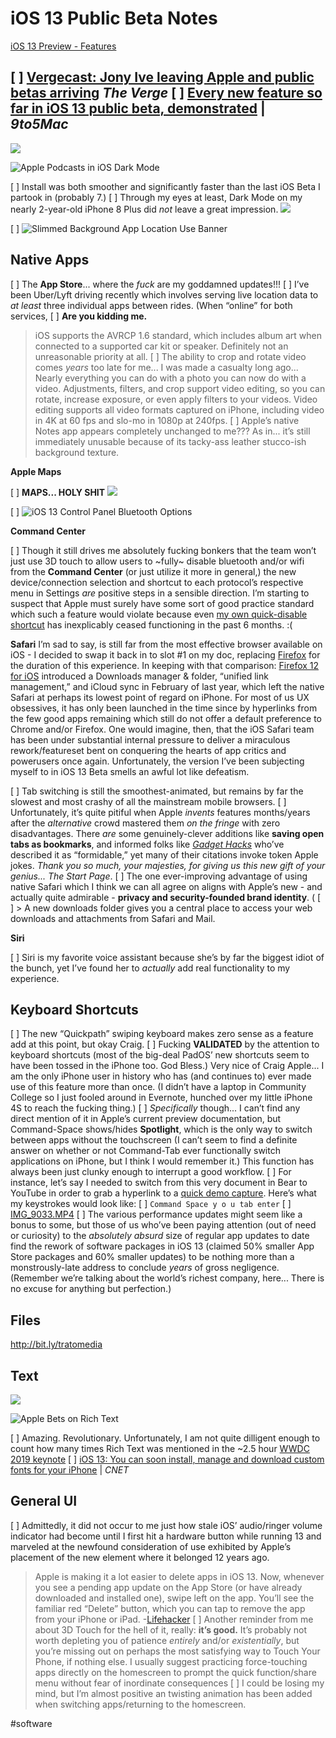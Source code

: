 # iOS 13 Public Beta Notes
[iOS 13 Preview - Features](https://www.apple.com/ios/ios-13-preview/features/)

[ ] [Vergecast: Jony Ive leaving Apple and public betas arriving](https://www.theverge.com/2019/6/28/19102536/vergecast-podcast-360-jony-ive-leaving-apple-ios13-ipados-macos-catalina-public-beta) *The Verge*
[ ] [Every new feature so far in iOS 13 public beta, demonstrated](https://youtu.be/vDiQsI18Zk4) | *9to5Mac*
----------
![](iOS%2013%20Public%20Beta%20Notes/IMG_9026.PNG)



![Apple Podcasts in iOS Dark Mode](https://i.snap.as/Xmnxc4D.png)

[ ] Install was both smoother and significantly faster than the last iOS Beta I partook in (probably 7.)
[ ] Through my eyes at least, Dark Mode on my nearly 2-year-old iPhone 8 Plus did *not* leave a great impression.
![](iOS%2013%20Public%20Beta%20Notes/FullSizeRender.jpg)

[ ] 
![Slimmed Background App Location Use Banner](https://i.snap.as/lgUN78W.jpeg)

## Native Apps
[ ] The **App Store**... where the *fuck* are my goddamned updates!!!
[ ] I’ve been Uber/Lyft driving recently which involves serving live location data to *at least* three individual apps between rides. (When “online” for both services,
[ ] **Are you kidding me.**
> iOS supports the AVRCP 1.6 standard, which includes album art when connected to a supported car kit or speaker. 
> Definitely not an unreasonable priority at all.
[ ] The ability to crop and rotate video comes *years* too late for me... I was made a casualty long ago...
> Nearly everything you can do with a photo you can now do with a video. Adjustments, filters, and crop support video editing, so you can rotate, increase exposure, or even apply filters to your videos. Video editing supports all video formats captured on iPhone, including video in 4K at 60 fps and slo-mo in 1080p at 240fps.
[ ] Apple’s native Notes app appears completely unchanged to me??? As in... it’s still immediately unusable because of its tacky-ass leather stucco-ish background texture.

**Apple Maps**

[ ] **MAPS... HOLY SHIT**
![](iOS%2013%20Public%20Beta%20Notes/FullSizeRender.jpg)

[ ] 
![iOS 13 Control Panel Bluetooth Options](https://i.snap.as/Zn36HXu.jpeg)


**Command Center**

[ ] Though it still drives me absolutely fucking bonkers that the team won’t just use 3D touch to allow users to ~fully~ disable bluetooth and/or wifi from the **Command Center** (or just utilize it more in general,) the new device/connection selection and shortcut to each protocol’s respective menu in Settings *are* positive steps in a sensible direction. I’m starting to suspect that Apple must surely have some sort of good practice standard which such a feature would violate because even [my own quick-disable shortcut](https://shortcutsgallery.com/shortcuts/turn-off-bluetooth-wifi/) has inexplicably ceased functioning in the past 6 months. :(

**Safari**
I’m sad to say, is still far from the most effective browser available on iOS - I decided to swap it back in to slot #1 on my doc, replacing [Firefox](https://apps.apple.com/us/app/firefox-private-safe-browser/id989804926) for the duration of this experience. 
In keeping with that comparison: [Firefox 12 for iOS](https://www.engadget.com/2018/06/12/firefox-12-ios-file-downloads-easier-syncing/) introduced a Downloads manager & folder, “unified link management,” and iCloud sync in February of last year, which left the native Safari at perhaps its lowest point of regard on iPhone. For most of us UX obsessives, it has only been launched in the time since by hyperlinks from the few good apps remaining which still do not offer a default preference to Chrome and/or Firefox. One would imagine, then, that the iOS Safari team has been under substantial internal pressure to deliver a miraculous rework/featureset bent on conquering the hearts of app critics and powerusers once again. Unfortunately, the version I’ve been subjecting myself to in iOS 13 Beta smells an awful lot like defeatism.

[ ] Tab switching is still the smoothest-animated, but remains by far the slowest and most crashy of all the mainstream mobile browsers.
[ ] Unfortunately, it’s quite pitiful when Apple *invents* features months/years after the *alternative* crowd mastered them *on the fringe* with zero disadvantages. There *are* some genuinely-clever additions like **saving open tabs as bookmarks**, and informed folks like [*Gadget Hacks*](https://ios.gadgethacks.com/news/20-features-ios-13s-safari-you-wont-want-miss-0198425/) who’ve described it as “formidable,” yet many of their citations invoke token Apple jokes. *Thank you so much, your majesties, for giving us this new gift of your genius... The Start Page*.
[ ] The one ever-improving advantage of using native Safari which I think we can all agree on aligns with Apple’s new - and actually quite admirable - **privacy and security-founded brand identity**. (
[ ] > A new downloads folder gives you a central place to access your web downloads and attachments from Safari and Mail.

**Siri**

[ ] Siri is my favorite voice assistant because she’s by far the biggest idiot of the bunch, yet I’ve found her to *actually* add real functionality to my experience.
## Keyboard Shortcuts
[ ] The new “Quickpath” swiping keyboard makes zero sense as a feature add at this point, but okay Craig.
[ ] Fucking **VALIDATED** by the attention to keyboard shortcuts (most of the big-deal PadOS’ new shortcuts seem to have been tossed in the iPhone too. God Bless.) Very nice of Craig Apple... I am the only iPhone user in history who has (and continues to) ever made use of this feature more than once. (I didn’t have a laptop in Community College so I just fooled around in Evernote, hunched over my little iPhone 4S to reach the fucking thing.)
[ ] *Specifically* though... I can’t find any direct mention of it in Apple’s current preview documentation, but Command-Space shows/hides **Spotlight**, which is the only way to switch between apps without the touchscreen (I can’t seem to find a definite answer on whether or not Command-Tab ever functionally switch applications on iPhone, but I think I would remember it.) This function has always been just clunky enough to interrupt a good workflow.
[ ] For instance, let’s say I needed to switch from this very document in Bear to YouTube in order to grab a hyperlink to a [quick demo capture](https://youtu.be/Yt5lPqn2i6M). Here’s what my keystrokes would look like:
[ ] `Command Space y o u tab enter`
[ ] [IMG_9033.MP4](#)
[ ] The various performance updates might seem like a bonus to some, but those of us who’ve been paying attention (out of need or curiosity) to the *absolutely absurd* size of regular app updates to date find the rework of software packages in iOS 13 (claimed 50% smaller App Store packages and 60% smaller updates) to be nothing more than a monstrously-late address to conclude *years* of gross negligence. (Remember we’re talking about the world’s richest company, here... There is no excuse for anything but perfection.)
## Files
http://bit.ly/tratomedia

## Text
![](iOS%2013%20Public%20Beta%20Notes/FullSizeRender.jpg)



![Apple Bets on Rich Text](https://i.snap.as/COuYE0d.jpeg)

[ ] Amazing. Revolutionary. Unfortunately, I am not quite dilligent enough to count how many times Rich Text was mentioned in the ~2.5 hour [WWDC 2019 keynote](https://youtu.be/UThGcWBIMpU)
[ ] [iOS 13: You can soon install, manage and download custom fonts for your iPhone](https://www.cnet.com/news/ios-13-ipados-iphone-install-download-manage-custom-fonts-from-app-store-settings/) | *CNET*
## General UI
[ ] Admittedly, it did not occur to me just how stale iOS’ audio/ringer volume indicator had become until I first hit a hardware button while running 13 and marveled at the newfound consideration of use exhibited by Apple’s placement of the new element where it belonged 12 years ago.
> Apple is making it a lot easier to delete apps in iOS 13. Now, whenever you see a pending app update on the App Store (or have already downloaded and installed one), swipe left on the app. You’ll see the familiar red “Delete” button, which you can tap to remove the app from your iPhone or iPad. 
> -[Lifehacker](https://lifehacker.com/the-best-ios-13-tricks-you-havent-tried-yet-1835838149)
[ ] Another reminder from me about 3D Touch for the hell of it, really: **it’s good.** It’s probably not worth depleting you of patience *entirely* and/or *existentially*, but you’re missing out on perhaps the most satisfying way to Touch Your Phone, if nothing else. I usually suggest practicing force-touching apps directly on the homescreen to prompt the quick function/share menu without fear of inordinate consequences
[ ] I could be losing my mind, but I’m almost positive an twisting animation has been added when switching apps/returning to the homescreen.

#software

